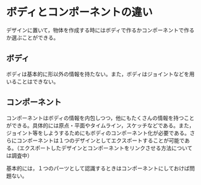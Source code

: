 # ボディとコンポーネントの違い
デザインに置いて，物体を作成する時にはボディで作るかコンポーネントで作るか選ぶことができる。

## ボディ
ボディは基本的に形以外の情報を持たない。また，ボディはジョイントなどを用いることはできない。

## コンポーネント
コンポーネントはボディの情報を内包しつつ，他にもたくさんの情報を持つことができる。具体的には原点・平面やタイムライン，スケッチなどである。また，ジョイント等をしようするためにもボディのコンポーネント化が必要である。さらにコンポーネントは１つのデザインとしてエクスポートすることが可能である。（エクスポートしたデザインとコンポーネントをリンクさせる方法については調査中）

基本的には，１つのパーツとして認識するときはコンポーネントにしておけば問題ない。